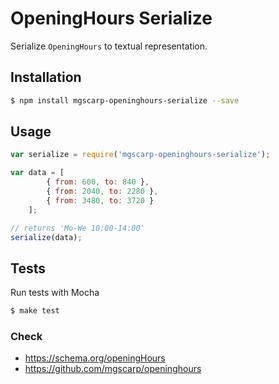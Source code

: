 # OpeningHours Serialize

Serialize `OpeningHours` to textual representation.

## Installation

~~~sh
$ npm install mgscarp-openinghours-serialize --save
~~~

## Usage

~~~js
var serialize = require('mgscarp-openinghours-serialize');

var data = [
        { from: 600, to: 840 },
        { from: 2040, to: 2280 },
        { from: 3480, to: 3720 }
    ];

// returns 'Mo-We 10:00-14:00'
serialize(data); 
~~~

## Tests

Run tests with Mocha

~~~sh
$ make test
~~~

### Check

- <https://schema.org/openingHours>
- <https://github.com/mgscarp/openinghours>
